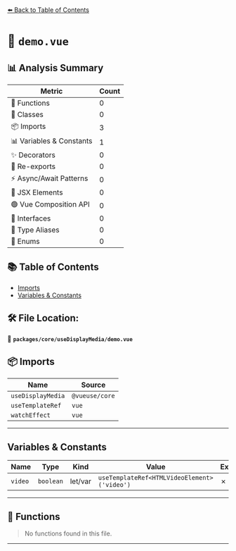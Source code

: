[⬅️ Back to Table of Contents](../../../index.md)

# 📄 `demo.vue`

## 📊 Analysis Summary

| Metric | Count |
|--------|-------|
| 🔧 Functions | 0 |
| 🧱 Classes | 0 |
| 📦 Imports | 3 |
| 📊 Variables & Constants | 1 |
| ✨ Decorators | 0 |
| 🔄 Re-exports | 0 |
| ⚡ Async/Await Patterns | 0 |
| 💠 JSX Elements | 0 |
| 🟢 Vue Composition API | 0 |
| 📐 Interfaces | 0 |
| 📑 Type Aliases | 0 |
| 🎯 Enums | 0 |

## 📚 Table of Contents

- [Imports](#imports)
- [Variables & Constants](#variables-constants)

## 🛠️ File Location:
📂 **`packages/core/useDisplayMedia/demo.vue`**

## 📦 Imports

| Name | Source |
|------|--------|
| `useDisplayMedia` | `@vueuse/core` |
| `useTemplateRef` | `vue` |
| `watchEffect` | `vue` |


---

## Variables & Constants

| Name | Type | Kind | Value | Exported |
|------|------|------|-------|----------|
| `video` | `boolean` | let/var | `useTemplateRef<HTMLVideoElement>('video')` | ✗ |


---

## 🔧 Functions

> No functions found in this file.


---